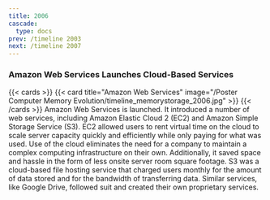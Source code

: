 ```yaml
---
title: 2006
cascade:
  type: docs
prev: /timeline 2003
next: /timeline 2007
---
```

### Amazon Web Services Launches Cloud-Based Services

{{< cards >}}
  {{< card title="Amazon Web Services" image="/Poster Computer Memory Evolution/timeline_memorystorage_2006.jpg" >}}
{{< /cards >}}
Amazon Web Services is launched. It introduced a number of web services, including Amazon Elastic Cloud 2 (EC2) and Amazon Simple Storage Service (S3). EC2 allowed users to rent virtual time on the cloud to scale server capacity quickly and efficiently while only paying for what was used. Use of the cloud eliminates the need for a company to maintain a complex computing infrastructure on their own. Additionally, it saved space and hassle in the form of less onsite server room square footage. S3 was a cloud-based file hosting service that charged users monthly for the amount of data stored and for the bandwidth of transferring data. Similar services, like Google Drive, followed suit and created their own proprietary services.
